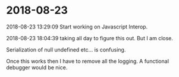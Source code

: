 # 2018-08-23 

2018-08-23 13:29:09 Start working on Javascript Interop.

2018-08-23 18:04:39  taking all day to figure this out. But I am close.

Serialization of null undefined etc... is confusing.

Once this works then I have to remove all the logging.
A functional debugger would be nice.

